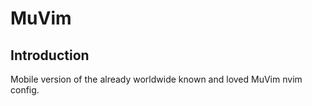 # MuVim

## Introduction
Mobile version of the already worldwide known and loved MuVim nvim config.
